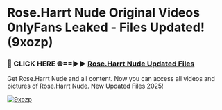 # Rose.Harrt Nude Original Videos 0nlyFans Leaked - Files Updated! (9xozp)

<h3>🔴 CLICK HERE 🌐==►► <a href="https://tinyurl.com/yc6ubb5a" rel="nofollow">Rose.Harrt Nude Updated Files</a></h3>

Get Rose.Harrt Nude and all content. Now you can access all videos and pictures of Rose.Harrt Nude. New Updated Files 2025!

[![9xozp](https://i.imgur.com/7eu0CRL.gif)](https://tinyurl.com/yc6ubb5a)
